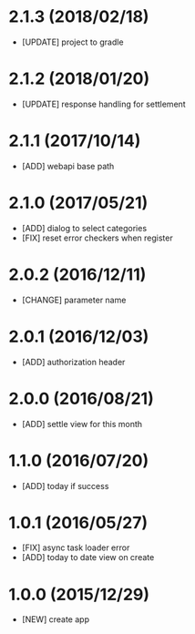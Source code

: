 # 2.1.3 (2018/02/18)
- [UPDATE] project to gradle

# 2.1.2 (2018/01/20)
- [UPDATE] response handling for settlement

# 2.1.1 (2017/10/14)
- [ADD] webapi base path

# 2.1.0 (2017/05/21)
- [ADD] dialog to select categories
- [FIX] reset error checkers when register

# 2.0.2 (2016/12/11)
- [CHANGE] parameter name

# 2.0.1 (2016/12/03)
- [ADD] authorization header

# 2.0.0 (2016/08/21)
- [ADD] settle view for this month

# 1.1.0 (2016/07/20)
- [ADD] today if success

# 1.0.1 (2016/05/27)
- [FIX] async task loader error
- [ADD] today to date view on create

# 1.0.0 (2015/12/29)
- [NEW] create app

